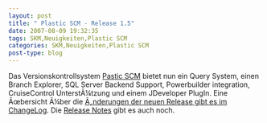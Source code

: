 ```yaml
---
layout: post
title: " Plastic SCM - Release 1.5"
date: 2007-08-09 19:32:35
tags: SKM,Neuigkeiten,Plastic SCM
categories: SKM,Neuigkeiten,Plastic SCM
post-type: blog
---
```

Das Versionskontrollsystem <a href="">Pastic SCM</a> bietet nun ein Query System, einen Branch Explorer, SQL Server Backend Support, Powerbuilder integration, CruiseControl UnterstÃ¼tzung und einem JDeveloper PlugIn.  Eine Ãœbersicht Ã¼ber die <a href="http://www.plasticscm.com/oplatestrelease2.aspx">Ã„nderungen der neuen Release gibt es im ChangeLog</a>.  Die <a href="http://www.plasticscm.com/opdownloads2/opreleasenotes2.aspx">Release Notes</a> gibt es auch noch.